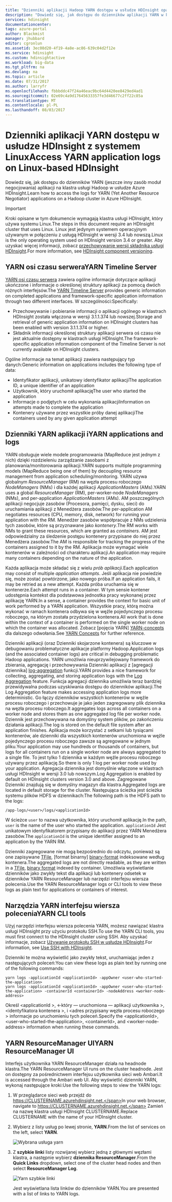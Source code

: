 ```yaml
---
title: "Dzienniki aplikacji Hadoop YARN dostępu w usłudze HDInsight opartych na systemie Linux - Azure | Dokumentacja firmy Microsoft"
description: "Dowiedz się, jak dostępu do dzienników aplikacji YARN w klastrze opartych na systemie Linux usługą HDInsight (Hadoop) przy użyciu wiersza polecenia i przeglądarki sieci web."
services: hdinsight
documentationcenter: 
tags: azure-portal
author: Blackmist
manager: jhubbard
editor: cgronlun
ms.assetid: 3ec08d20-4f19-4a8e-ac86-639c04d2f12e
ms.service: hdinsight
ms.custom: hdinsightactive
ms.workload: big-data
ms.tgt_pltfrm: na
ms.devlang: na
ms.topic: article
ms.date: 07/31/2017
ms.author: larryfr
ms.openlocfilehash: fbbbddc47f24a46eac9bc64d4420ee8429ed4ad1
ms.sourcegitcommit: 02e69c4a9d17645633357fe3d46677c2ff22c85a
ms.translationtype: MT
ms.contentlocale: pl-PL
ms.lasthandoff: 08/03/2017
---
```

# <a name="access-yarn-application-logs-on-linux-based-hdinsight"></a><span data-ttu-id="7ba78-103">Dzienniki aplikacji YARN dostępu w usłudze HDInsight z systemem Linux</span><span class="sxs-lookup"><span data-stu-id="7ba78-103">Access YARN application logs on Linux-based HDInsight</span></span>

<span data-ttu-id="7ba78-104">Dowiedz się, jak dostępu do dzienników YARN (jeszcze inny zasób moduł negocjowania) aplikacji na klastra usługi Hadoop w usłudze Azure HDInsight.</span><span class="sxs-lookup"><span data-stu-id="7ba78-104">Learn how to access the logs for YARN (Yet Another Resource Negotiator) applications on a Hadoop cluster in Azure HDInsight.</span></span>

> [!IMPORTANT]
> <span data-ttu-id="7ba78-105">Kroki opisane w tym dokumencie wymagają klastra usługi HDInsight, który używa systemu Linux.</span><span class="sxs-lookup"><span data-stu-id="7ba78-105">The steps in this document require an HDInsight cluster that uses Linux.</span></span> <span data-ttu-id="7ba78-106">Linux jest jedynym systemem operacyjnym używanym w połączeniu z usługą HDInsight w wersji 3.4 lub nowszą.</span><span class="sxs-lookup"><span data-stu-id="7ba78-106">Linux is the only operating system used on HDInsight version 3.4 or greater.</span></span> <span data-ttu-id="7ba78-107">Aby uzyskać więcej informacji, zobacz [przechowywanie wersji składnika usługi HDInsight](hdinsight-component-versioning.md#hdinsight-windows-retirement).</span><span class="sxs-lookup"><span data-stu-id="7ba78-107">For more information, see [HDInsight component versioning](hdinsight-component-versioning.md#hdinsight-windows-retirement).</span></span>

## <span data-ttu-id="7ba78-108"><a name="YARNTimelineServer"></a>YARN osi czasu serwera</span><span class="sxs-lookup"><span data-stu-id="7ba78-108"><a name="YARNTimelineServer"></a>YARN Timeline Server</span></span>

<span data-ttu-id="7ba78-109">[YARN osi czasu serwera](http://hadoop.apache.org/docs/r2.4.0/hadoop-yarn/hadoop-yarn-site/TimelineServer.html) zawiera ogólne informacje dotyczące aplikacji ukończone i informacje o określonej struktury aplikacji za pomocą dwóch różnych interfejsów.</span><span class="sxs-lookup"><span data-stu-id="7ba78-109">The [YARN Timeline Server](http://hadoop.apache.org/docs/r2.4.0/hadoop-yarn/hadoop-yarn-site/TimelineServer.html) provides generic information on completed applications and framework-specific application information through two different interfaces.</span></span> <span data-ttu-id="7ba78-110">W szczególności:</span><span class="sxs-lookup"><span data-stu-id="7ba78-110">Specifically:</span></span>

* <span data-ttu-id="7ba78-111">Przechowywanie i pobieranie informacji o aplikacji ogólnego w klastrach HDInsight została włączona w wersji 3.1.1.374 lub nowszej.</span><span class="sxs-lookup"><span data-stu-id="7ba78-111">Storage and retrieval of generic application information on HDInsight clusters has been enabled with version 3.1.1.374 or higher.</span></span>
* <span data-ttu-id="7ba78-112">Składnik informacji określonej struktury aplikacji serwera oś czasu nie jest aktualnie dostępny w klastrach usługi HDInsight.</span><span class="sxs-lookup"><span data-stu-id="7ba78-112">The framework-specific application information component of the Timeline Server is not currently available on HDInsight clusters.</span></span>

<span data-ttu-id="7ba78-113">Ogólne informacje na temat aplikacji zawiera następujący typ danych:</span><span class="sxs-lookup"><span data-stu-id="7ba78-113">Generic information on applications includes the following type of data:</span></span>

* <span data-ttu-id="7ba78-114">Identyfikator aplikacji, unikatowy identyfikator aplikacji</span><span class="sxs-lookup"><span data-stu-id="7ba78-114">The application ID, a unique identifier of an application</span></span>
* <span data-ttu-id="7ba78-115">Użytkownik, który uruchomił aplikację</span><span class="sxs-lookup"><span data-stu-id="7ba78-115">The user who started the application</span></span>
* <span data-ttu-id="7ba78-116">Informacje o podjętych w celu wykonania aplikacji</span><span class="sxs-lookup"><span data-stu-id="7ba78-116">Information on attempts made to complete the application</span></span>
* <span data-ttu-id="7ba78-117">Kontenery używane przez wszystkie próby danej aplikacji</span><span class="sxs-lookup"><span data-stu-id="7ba78-117">The containers used by any given application attempt</span></span>

## <span data-ttu-id="7ba78-118"><a name="YARNAppsAndLogs"></a>Dzienniki YARN aplikacji i</span><span class="sxs-lookup"><span data-stu-id="7ba78-118"><a name="YARNAppsAndLogs"></a>YARN applications and logs</span></span>

<span data-ttu-id="7ba78-119">YARN obsługuje wiele modele programowania (MapReduce jest jednym z nich) dzięki rozdzieleniu zarządzanie zasobami z planowania/monitorowania aplikacji.</span><span class="sxs-lookup"><span data-stu-id="7ba78-119">YARN supports multiple programming models (MapReduce being one of them) by decoupling resource management from application scheduling/monitoring.</span></span> <span data-ttu-id="7ba78-120">YARN używa globalnym *ResourceManager* (RM) na węzła procesu roboczego *NodeManagers* (NMs) i dla każdej aplikacji *ApplicationMasters* (AMs).</span><span class="sxs-lookup"><span data-stu-id="7ba78-120">YARN uses a global *ResourceManager* (RM), per-worker-node *NodeManagers* (NMs), and per-application *ApplicationMasters* (AMs).</span></span> <span data-ttu-id="7ba78-121">AM poszczególnych aplikacji negocjuje zasobów (Procesora, pamięci, dysku, sieci) do uruchamiania aplikacji z Menedżera zasobów.</span><span class="sxs-lookup"><span data-stu-id="7ba78-121">The per-application AM negotiates resources (CPU, memory, disk, network) for running your application with the RM.</span></span> <span data-ttu-id="7ba78-122">Menedżer zasobów współpracuje z NMs udzielenia tych zasobów, które są przyznawane jako *kontenery*.</span><span class="sxs-lookup"><span data-stu-id="7ba78-122">The RM works with NMs to grant these resources, which are granted as *containers*.</span></span> <span data-ttu-id="7ba78-123">AM jest odpowiedzialny za śledzenie postępu kontenery przypisane do niej przez Menedżera zasobów.</span><span class="sxs-lookup"><span data-stu-id="7ba78-123">The AM is responsible for tracking the progress of the containers assigned to it by the RM.</span></span> <span data-ttu-id="7ba78-124">Aplikacja może wymagać wiele kontenerów w zależności od charakteru aplikacji.</span><span class="sxs-lookup"><span data-stu-id="7ba78-124">An application may require many containers depending on the nature of the application.</span></span>

<span data-ttu-id="7ba78-125">Każda aplikacja może składać się z wielu *prób aplikacji*.</span><span class="sxs-lookup"><span data-stu-id="7ba78-125">Each application may consist of multiple *application attempts*.</span></span> <span data-ttu-id="7ba78-126">Jeśli aplikacja nie powiedzie się, może zostać powtórzone, jako nowego próba.</span><span class="sxs-lookup"><span data-stu-id="7ba78-126">If an application fails, it may be retried as a new attempt.</span></span> <span data-ttu-id="7ba78-127">Każda próba uruchamia się w kontenerze.</span><span class="sxs-lookup"><span data-stu-id="7ba78-127">Each attempt runs in a container.</span></span> <span data-ttu-id="7ba78-128">W tym sensie kontener udostępnia kontekst dla podstawowa jednostka pracy wykonanej przez aplikację YARN.</span><span class="sxs-lookup"><span data-stu-id="7ba78-128">In a sense, a container provides the context for basic unit of work performed by a YARN application.</span></span> <span data-ttu-id="7ba78-129">Wszystkie pracy, którą można wykonać w ramach kontenera odbywa się w węźle pojedynczego procesu roboczego, na którym została przydzielona kontenera.</span><span class="sxs-lookup"><span data-stu-id="7ba78-129">All work that is done within the context of a container is performed on the single worker node on which the container was allocated.</span></span> <span data-ttu-id="7ba78-130">Zobacz [pojęcia YARN] [ YARN-concepts] dla dalszego odwołania.</span><span class="sxs-lookup"><span data-stu-id="7ba78-130">See [YARN Concepts][YARN-concepts] for further reference.</span></span>

<span data-ttu-id="7ba78-131">Dzienniki aplikacji (oraz Dzienniki skojarzone kontenera) są kluczowe w debugowaniu problematyczne aplikacje platformy Hadoop.</span><span class="sxs-lookup"><span data-stu-id="7ba78-131">Application logs (and the associated container logs) are critical in debugging problematic Hadoop applications.</span></span> <span data-ttu-id="7ba78-132">YARN umożliwia nieuprzywilejowany framework do zbierania, agregację i przechowywania Dzienniki aplikacji z [agregacji dziennika] [ log-aggregation] funkcji.</span><span class="sxs-lookup"><span data-stu-id="7ba78-132">YARN provides a nice framework for collecting, aggregating, and storing application logs with the [Log Aggregation][log-aggregation] feature.</span></span> <span data-ttu-id="7ba78-133">Funkcja agregacji dziennika umożliwia teraz bardziej przewidywalna podczas uzyskiwania dostępu do dzienników aplikacji.</span><span class="sxs-lookup"><span data-stu-id="7ba78-133">The Log Aggregation feature makes accessing application logs more deterministic.</span></span> <span data-ttu-id="7ba78-134">Go łączy dzienników wszystkich kontenerów w węźle procesu roboczego i przechowuje je jako jeden zagregowany plik dziennika na węzła procesu roboczego.</span><span class="sxs-lookup"><span data-stu-id="7ba78-134">It aggregates logs across all containers on a worker node and stores them as one aggregated log file per worker node.</span></span> <span data-ttu-id="7ba78-135">Dziennik jest przechowywana na domyślny system plików, po zakończeniu działania aplikacji.</span><span class="sxs-lookup"><span data-stu-id="7ba78-135">The log is stored on the default file system after an application finishes.</span></span> <span data-ttu-id="7ba78-136">Aplikacja może korzystać z setkami lub tysiącami kontenerów, ale dzienniki dla wszystkich kontenerów uruchomiona w węźle pojedynczego procesu roboczego zawsze są agregowane w jednym pliku.</span><span class="sxs-lookup"><span data-stu-id="7ba78-136">Your application may use hundreds or thousands of containers, but logs for all containers run on a single worker node are always aggregated to a single file.</span></span> <span data-ttu-id="7ba78-137">To jest tylko 1 dziennika w każdym węźle procesu roboczego używany przez aplikację.</span><span class="sxs-lookup"><span data-stu-id="7ba78-137">So there is only 1 log per worker node used by your application.</span></span> <span data-ttu-id="7ba78-138">Agregacja dziennika jest domyślnie włączone w klastrach usługi HDInsight w wersji 3.0 lub nowszym.</span><span class="sxs-lookup"><span data-stu-id="7ba78-138">Log Aggregation is enabled by default on HDInsight clusters version 3.0 and above.</span></span> <span data-ttu-id="7ba78-139">Zagregowane Dzienniki znajdują się w domyślny magazyn dla klastra.</span><span class="sxs-lookup"><span data-stu-id="7ba78-139">Aggregated logs are located in default storage for the cluster.</span></span> <span data-ttu-id="7ba78-140">Następująca ścieżka jest ścieżka systemu plików HDFS w dziennikach:</span><span class="sxs-lookup"><span data-stu-id="7ba78-140">The following path is the HDFS path to the logs:</span></span>

    /app-logs/<user>/logs/<applicationId>

<span data-ttu-id="7ba78-141">W ścieżce `user` to nazwa użytkownika, który uruchomił aplikację.</span><span class="sxs-lookup"><span data-stu-id="7ba78-141">In the path, `user` is the name of the user who started the application.</span></span> <span data-ttu-id="7ba78-142">`applicationId` Jest unikatowym identyfikatorem przypisany do aplikacji przez YARN Menedżera zasobów.</span><span class="sxs-lookup"><span data-stu-id="7ba78-142">The `applicationId` is the unique identifier assigned to an application by the YARN RM.</span></span>

<span data-ttu-id="7ba78-143">Dzienniki zagregowane nie mogą bezpośrednio do odczytu, ponieważ są one zapisywane [TFile][T-file], [format binarny] [ binary-format] indeksowane według kontenera.</span><span class="sxs-lookup"><span data-stu-id="7ba78-143">The aggregated logs are not directly readable, as they are written in a [TFile][T-file], [binary format][binary-format] indexed by container.</span></span> <span data-ttu-id="7ba78-144">Umożliwia wyświetlanie dzienników jako zwykły tekst dla aplikacji lub kontenery odsetek w dzienników YARN ResourceManager lub narzędzi interfejsu wiersza polecenia.</span><span class="sxs-lookup"><span data-stu-id="7ba78-144">Use the YARN ResourceManager logs or CLI tools to view these logs as plain text for applications or containers of interest.</span></span>

## <a name="yarn-cli-tools"></a><span data-ttu-id="7ba78-145">Narzędzia YARN interfejsu wiersza polecenia</span><span class="sxs-lookup"><span data-stu-id="7ba78-145">YARN CLI tools</span></span>

<span data-ttu-id="7ba78-146">Użyj narzędzi interfejsu wiersza polecenia YARN, możesz nawiązać klastra usługi HDInsight przy użyciu protokołu SSH.</span><span class="sxs-lookup"><span data-stu-id="7ba78-146">To use the YARN CLI tools, you must first connect to the HDInsight cluster using SSH.</span></span> <span data-ttu-id="7ba78-147">Aby uzyskać informacje, zobacz [Używanie protokołu SSH w usłudze HDInsight](hdinsight-hadoop-linux-use-ssh-unix.md).</span><span class="sxs-lookup"><span data-stu-id="7ba78-147">For information, see [Use SSH with HDInsight](hdinsight-hadoop-linux-use-ssh-unix.md).</span></span>

<span data-ttu-id="7ba78-148">Dzienniki te można wyświetlić jako zwykły tekst, uruchamiając jeden z następujących poleceń:</span><span class="sxs-lookup"><span data-stu-id="7ba78-148">You can view these logs as plain text by running one of the following commands:</span></span>

    yarn logs -applicationId <applicationId> -appOwner <user-who-started-the-application>
    yarn logs -applicationId <applicationId> -appOwner <user-who-started-the-application> -containerId <containerId> -nodeAddress <worker-node-address>

<span data-ttu-id="7ba78-149">Określ &lt;applicationId >, &lt;-który — uruchomiona — aplikacji użytkownika >, &lt;identyfikatora kontenera >, i &lt;adres przypisany węzła procesu roboczego > informacje po uruchomieniu tych poleceń.</span><span class="sxs-lookup"><span data-stu-id="7ba78-149">Specify the &lt;applicationId>, &lt;user-who-started-the-application>, &lt;containerId>, and &lt;worker-node-address> information when running these commands.</span></span>

## <a name="yarn-resourcemanager-ui"></a><span data-ttu-id="7ba78-150">YARN ResourceManager UI</span><span class="sxs-lookup"><span data-stu-id="7ba78-150">YARN ResourceManager UI</span></span>

<span data-ttu-id="7ba78-151">Interfejs użytkownika YARN ResourceManager działa na headnode klastra.</span><span class="sxs-lookup"><span data-stu-id="7ba78-151">The YARN ResourceManager UI runs on the cluster headnode.</span></span> <span data-ttu-id="7ba78-152">Jest on dostępny za pośrednictwem interfejsu użytkownika sieci web Ambari.</span><span class="sxs-lookup"><span data-stu-id="7ba78-152">It is accessed through the Ambari web UI.</span></span> <span data-ttu-id="7ba78-153">Aby wyświetlić dzienniki YARN, wykonaj następujące kroki:</span><span class="sxs-lookup"><span data-stu-id="7ba78-153">Use the following steps to view the YARN logs:</span></span>

1. <span data-ttu-id="7ba78-154">W przeglądarce sieci web przejdź do https://CLUSTERNAME.azurehdinsight.net.</span><span class="sxs-lookup"><span data-stu-id="7ba78-154">In your web browser, navigate to https://CLUSTERNAME.azurehdinsight.net.</span></span> <span data-ttu-id="7ba78-155">Zamień na nazwę klastra usługi HDInsight CLUSTERNAME.</span><span class="sxs-lookup"><span data-stu-id="7ba78-155">Replace CLUSTERNAME with the name of your HDInsight cluster.</span></span>
2. <span data-ttu-id="7ba78-156">Wybierz z listy usług po lewej stronie, **YARN**.</span><span class="sxs-lookup"><span data-stu-id="7ba78-156">From the list of services on the left, select **YARN**.</span></span>

    ![Wybrana usługa yarn](./media/hdinsight-hadoop-access-yarn-app-logs-linux/yarnservice.png)
3. <span data-ttu-id="7ba78-158">Z **szybkie linki** listy rozwijanej wybierz jedną z głównymi węzłami klastra, a następnie wybierz **dziennika ResourceManager**.</span><span class="sxs-lookup"><span data-stu-id="7ba78-158">From the **Quick Links** dropdown, select one of the cluster head nodes and then select **ResourceManager Log**.</span></span>

    ![Yarn szybkie linki](./media/hdinsight-hadoop-access-yarn-app-logs-linux/yarnquicklinks.png)

    <span data-ttu-id="7ba78-160">Jest wyświetlana lista linków do dzienników YARN.</span><span class="sxs-lookup"><span data-stu-id="7ba78-160">You are presented with a list of links to YARN logs.</span></span>

[YARN-timeline-server]:http://hadoop.apache.org/docs/r2.4.0/hadoop-yarn/hadoop-yarn-site/TimelineServer.html
[log-aggregation]:http://hortonworks.com/blog/simplifying-user-logs-management-and-access-in-yarn/
[T-file]:https://issues.apache.org/jira/secure/attachment/12396286/TFile%20Specification%2020081217.pdf
[binary-format]:https://issues.apache.org/jira/browse/HADOOP-3315
[YARN-concepts]:http://hortonworks.com/blog/apache-hadoop-yarn-concepts-and-applications/
